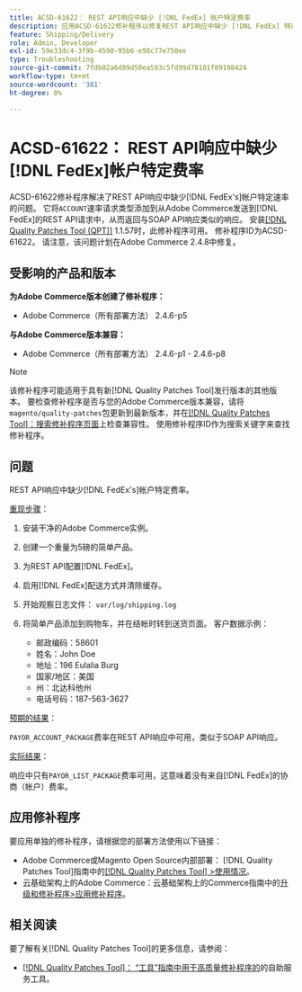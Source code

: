 ```yaml
---
title: ACSD-61622： REST API响应中缺少 [!DNL FedEx] 帐户特定费率
description: 应用ACSD-61622修补程序以修复REST API响应中缺少 [!DNL FedEx] 特定于帐户的费率的Adobe Commerce问题。
feature: Shipping/Delivery
role: Admin, Developer
exl-id: 59e33dc4-3f9b-4590-95b6-e98c77e750ee
type: Troubleshooting
source-git-commit: 7fdb02a6d89d50ea593c5fd99d78101f89198424
workflow-type: tm+mt
source-wordcount: '381'
ht-degree: 0%

---
```


# ACSD-61622： REST API响应中缺少[!DNL FedEx]帐户特定费率

ACSD-61622修补程序解决了REST API响应中缺少[!DNL FedEx's]帐户特定速率的问题。 它将`ACCOUNT`速率请求类型添加到从Adobe Commerce发送到[!DNL FedEx]的REST API请求中，从而返回与SOAP API响应类似的响应。 安装[[!DNL Quality Patches Tool (QPT)]](/help/tools/quality-patches-tool/quality-patches-tool-to-self-serve-quality-patches.md) 1.1.57时，此修补程序可用。 修补程序ID为ACSD-61622。 请注意，该问题计划在Adobe Commerce 2.4.8中修复。

## 受影响的产品和版本

**为Adobe Commerce版本创建了修补程序：**

* Adobe Commerce（所有部署方法） 2.4.6-p5

**与Adobe Commerce版本兼容：**

* Adobe Commerce（所有部署方法） 2.4.6-p1 - 2.4.6-p8

>[!NOTE]
>
>该修补程序可能适用于具有新[!DNL Quality Patches Tool]发行版本的其他版本。 要检查修补程序是否与您的Adobe Commerce版本兼容，请将`magento/quality-patches`包更新到最新版本，并在[[!DNL Quality Patches Tool]：搜索修补程序页面](https://experienceleague.adobe.com/tools/commerce-quality-patches/index.html)上检查兼容性。 使用修补程序ID作为搜索关键字来查找修补程序。

## 问题

REST API响应中缺少[!DNL FedEx's]帐户特定费率。

<u>重现步骤</u>：

1. 安装干净的Adobe Commerce实例。
1. 创建一个重量为5磅的简单产品。
1. 为REST API配置[!DNL FedEx]。
1. 启用[!DNL FedEx]配送方式并清除缓存。
1. 开始观察日志文件： `var/log/shipping.log`
1. 将简单产品添加到购物车，并在结帐时转到送货页面。 客户数据示例：

   * 邮政编码：58601
   * 姓名：John Doe
   * 地址：196 Eulalia Burg
   * 国家/地区：美国
   * 州：北达科他州
   * 电话号码：187-563-3627

<u>预期的结果</u>：

`PAYOR_ACCOUNT_PACKAGE`费率在REST API响应中可用，类似于SOAP API响应。

<u>实际结果</u>：

响应中只有`PAYOR_LIST_PACKAGE`费率可用，这意味着没有来自[!DNL FedEx]的协商（帐户）费率。

## 应用修补程序

要应用单独的修补程序，请根据您的部署方法使用以下链接：

* Adobe Commerce或Magento Open Source内部部署： [!DNL Quality Patches Tool]指南中的[[!DNL Quality Patches Tool] >使用情况](/help/tools/quality-patches-tool/usage.md)。
* 云基础架构上的Adobe Commerce：云基础架构上的Commerce指南中的[升级和修补程序>应用修补程序](https://experienceleague.adobe.com/docs/commerce-cloud-service/user-guide/develop/upgrade/apply-patches.html)。

## 相关阅读

要了解有关[!DNL Quality Patches Tool]的更多信息，请参阅：

* [[!DNL Quality Patches Tool]： “工具”指南中用于高质量修补程序的](/help/tools/quality-patches-tool/quality-patches-tool-to-self-serve-quality-patches.md)的自助服务工具。
